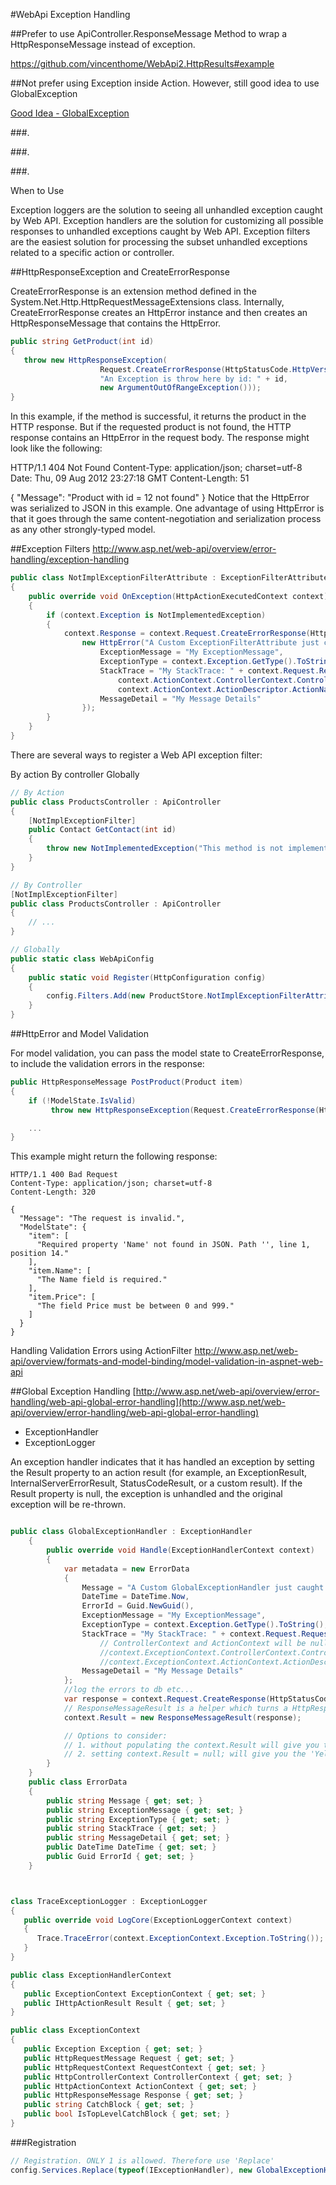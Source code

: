 #WebApi Exception Handling

##Prefer to use ApiController.ResponseMessage Method to wrap a HttpResponseMessage instead of exception.

<https://github.com/vincenthome/WebApi2.HttpResults#example>

##Not prefer using Exception inside Action. However, still good idea to use GlobalException

[Good Idea - GlobalException](https://github.com/vincenthome/WebApi.ExceptionHandling/blob/master/README.md#global-exception-handling)

###.

###.

###.

When to Use

Exception loggers are the solution to seeing all unhandled exception caught by Web API.
Exception handlers are the solution for customizing all possible responses to unhandled exceptions caught by Web API.
Exception filters are the easiest solution for processing the subset unhandled exceptions related to a specific action or controller.

##HttpResponseException and CreateErrorResponse

CreateErrorResponse is an extension method defined in the System.Net.Http.HttpRequestMessageExtensions class. Internally, CreateErrorResponse creates an HttpError instance and then creates an HttpResponseMessage that contains the HttpError.

```csharp
public string GetProduct(int id)
{
   throw new HttpResponseException(
                    Request.CreateErrorResponse(HttpStatusCode.HttpVersionNotSupported, 
                    "An Exception is throw here by id: " + id,
                    new ArgumentOutOfRangeException()));
}
```

In this example, if the method is successful, it returns the product in the HTTP response. But if the requested product is not found, the HTTP response contains an HttpError in the request body. The response might look like the following:

HTTP/1.1 404 Not Found
Content-Type: application/json; charset=utf-8
Date: Thu, 09 Aug 2012 23:27:18 GMT
Content-Length: 51

{
  "Message": "Product with id = 12 not found"
}
Notice that the HttpError was serialized to JSON in this example. One advantage of using HttpError is that it goes through the same content-negotiation and serialization process as any other strongly-typed model.

##Exception Filters
http://www.asp.net/web-api/overview/error-handling/exception-handling

```csharp
public class NotImplExceptionFilterAttribute : ExceptionFilterAttribute
{
    public override void OnException(HttpActionExecutedContext context)
    {
        if (context.Exception is NotImplementedException)
        {
            context.Response = context.Request.CreateErrorResponse(HttpStatusCode.NotImplemented,
                new HttpError("A Custom ExceptionFilterAttribute just caught the an NotImplementedException") { 
                    ExceptionMessage = "My ExceptionMessage",
                    ExceptionType = context.Exception.GetType().ToString(),
                    StackTrace = "My StackTrace: " + context.Request.RequestUri + ", " + 
                        context.ActionContext.ControllerContext.ControllerDescriptor.ControllerName + ", " +
                        context.ActionContext.ActionDescriptor.ActionName,
                    MessageDetail = "My Message Details"
                });
        }
    }
}
```

There are several ways to register a Web API exception filter:

By action
By controller
Globally

```csharp
// By Action
public class ProductsController : ApiController
{
    [NotImplExceptionFilter]
    public Contact GetContact(int id)
    {
        throw new NotImplementedException("This method is not implemented");
    }
}

// By Controller
[NotImplExceptionFilter]
public class ProductsController : ApiController
{
    // ...
}

// Globally
public static class WebApiConfig
{
    public static void Register(HttpConfiguration config)
    {
        config.Filters.Add(new ProductStore.NotImplExceptionFilterAttribute());
    }
}
```

##HttpError and Model Validation

For model validation, you can pass the model state to CreateErrorResponse, to include the validation errors in the response:

```csharp
public HttpResponseMessage PostProduct(Product item)
{
    if (!ModelState.IsValid)
         throw new HttpResponseException(Request.CreateErrorResponse(HttpStatusCode.BadRequest, ModelState));

	...
}
```

This example might return the following response:

```
HTTP/1.1 400 Bad Request
Content-Type: application/json; charset=utf-8
Content-Length: 320

{
  "Message": "The request is invalid.",
  "ModelState": {
    "item": [
      "Required property 'Name' not found in JSON. Path '', line 1, position 14."
    ],
    "item.Name": [
      "The Name field is required."
    ],
    "item.Price": [
      "The field Price must be between 0 and 999."
    ]
  }
}
```

Handling Validation Errors using ActionFilter
http://www.asp.net/web-api/overview/formats-and-model-binding/model-validation-in-aspnet-web-api

##Global Exception Handling
[http://www.asp.net/web-api/overview/error-handling/web-api-global-error-handling](http://www.asp.net/web-api/overview/error-handling/web-api-global-error-handling)

* ExceptionHandler
* ExceptionLogger

An exception handler indicates that it has handled an exception by setting the Result property to an action result (for example, an ExceptionResult, InternalServerErrorResult, StatusCodeResult, or a custom result). If the Result property is null, the exception is unhandled and the original exception will be re-thrown.

```csharp

public class GlobalExceptionHandler : ExceptionHandler
    {
        public override void Handle(ExceptionHandlerContext context)
        {
            var metadata = new ErrorData
            {
                Message = "A Custom GlobalExceptionHandler just caught an Exception",
                DateTime = DateTime.Now,
                ErrorId = Guid.NewGuid(),
                ExceptionMessage = "My ExceptionMessage",
                ExceptionType = context.Exception.GetType().ToString(),
                StackTrace = "My StackTrace: " + context.Request.RequestUri,
                    // ControllerContext and ActionContext will be null most of the time!
                    //context.ExceptionContext.ControllerContext.ControllerDescriptor.ControllerName + ", " +
                    //context.ExceptionContext.ActionContext.ActionDescriptor.ActionName,
                MessageDetail = "My Message Details"
            };
            //log the errors to db etc...
            var response = context.Request.CreateResponse(HttpStatusCode.InternalServerError, metadata); // response is a HttpResponseMessage
            // ResponseMessageResult is a helper which turns a HttpResponseMessage into a IHttpActionResult
            context.Result = new ResponseMessageResult(response);

            // Options to consider:
            // 1. without populating the context.Result will give you the Orignal contentnegotiated error
            // 2. setting context.Result = null; will give you the 'Yellow Screen of Death'
        }
    }
    public class ErrorData
    {
        public string Message { get; set; }
        public string ExceptionMessage { get; set; }
        public string ExceptionType { get; set; }
        public string StackTrace { get; set; }
        public string MessageDetail { get; set; }
        public DateTime DateTime { get; set; }
        public Guid ErrorId { get; set; }
    }



class TraceExceptionLogger : ExceptionLogger
{
   public override void LogCore(ExceptionLoggerContext context)
   {
      Trace.TraceError(context.ExceptionContext.Exception.ToString());
   }
}

```

```csharp
public class ExceptionHandlerContext
{
   public ExceptionContext ExceptionContext { get; set; }
   public IHttpActionResult Result { get; set; }
}

public class ExceptionContext
{
   public Exception Exception { get; set; }
   public HttpRequestMessage Request { get; set; }
   public HttpRequestContext RequestContext { get; set; }
   public HttpControllerContext ControllerContext { get; set; }
   public HttpActionContext ActionContext { get; set; }
   public HttpResponseMessage Response { get; set; }
   public string CatchBlock { get; set; }
   public bool IsTopLevelCatchBlock { get; set; }
}
```

###Registration

```csharp
// Registration. ONLY 1 is allowed. Therefore use 'Replace'
config.Services.Replace(typeof(IExceptionHandler), new GlobalExceptionHandler());

```
